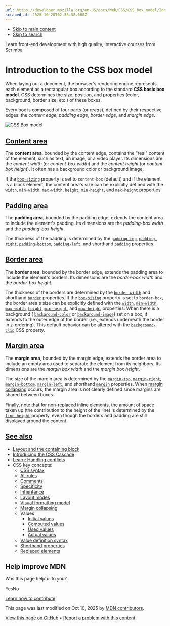 ```yaml
---
url: https://developer.mozilla.org/en-US/docs/Web/CSS/CSS_box_model/Introduction_to_the_CSS_box_model
scraped_at: 2025-10-20T02:58:38.060Z
---
```


- [Skip to main content](https://developer.mozilla.org/en-US/docs/Web/CSS/CSS_box_model/Introduction_to_the_CSS_box_model#content)
- [Skip to search](https://developer.mozilla.org/en-US/docs/Web/CSS/CSS_box_model/Introduction_to_the_CSS_box_model#search)

Learn front-end development with high quality, interactive courses
from
[Scrimba](https://scrimba.com/learn/frontend?via=mdn)

# Introduction to the CSS box model

When laying out a document, the browser's rendering engine represents each element as a rectangular box according to the standard **CSS basic box model**. CSS determines the size, position, and properties (color, background, border size, etc.) of these boxes.

Every box is composed of four parts (or _areas_), defined by their respective edges: the _content edge_, _padding edge_, _border edge_, and _margin edge_.

![CSS Box model](https://developer.mozilla.org/en-US/docs/Web/CSS/CSS_box_model/Introduction_to_the_CSS_box_model/boxmodel.png)

## [Content area](https://developer.mozilla.org/en-US/docs/Web/CSS/CSS_box_model/Introduction_to_the_CSS_box_model\#content_area)

The **content area**, bounded by the content edge, contains the "real" content of the element, such as text, an image, or a video player. Its dimensions are the _content width_ (or _content-box width_) and the _content height_ (or _content-box height_). It often has a background color or background image.

If the [`box-sizing`](https://developer.mozilla.org/en-US/docs/Web/CSS/box-sizing) property is set to `content-box` (default) and if the element is a block element, the content area's size can be explicitly defined with the [`width`](https://developer.mozilla.org/en-US/docs/Web/CSS/width), [`min-width`](https://developer.mozilla.org/en-US/docs/Web/CSS/min-width), [`max-width`](https://developer.mozilla.org/en-US/docs/Web/CSS/max-width), [`height`](https://developer.mozilla.org/en-US/docs/Web/CSS/height), [`min-height`](https://developer.mozilla.org/en-US/docs/Web/CSS/min-height), and [`max-height`](https://developer.mozilla.org/en-US/docs/Web/CSS/max-height) properties.

## [Padding area](https://developer.mozilla.org/en-US/docs/Web/CSS/CSS_box_model/Introduction_to_the_CSS_box_model\#padding_area)

The **padding area**, bounded by the padding edge, extends the content area to include the element's padding. Its dimensions are the _padding-box width_ and the _padding-box height_.

The thickness of the padding is determined by the [`padding-top`](https://developer.mozilla.org/en-US/docs/Web/CSS/padding-top), [`padding-right`](https://developer.mozilla.org/en-US/docs/Web/CSS/padding-right), [`padding-bottom`](https://developer.mozilla.org/en-US/docs/Web/CSS/padding-bottom), [`padding-left`](https://developer.mozilla.org/en-US/docs/Web/CSS/padding-left), and shorthand [`padding`](https://developer.mozilla.org/en-US/docs/Web/CSS/padding) properties.

## [Border area](https://developer.mozilla.org/en-US/docs/Web/CSS/CSS_box_model/Introduction_to_the_CSS_box_model\#border_area)

The **border area**, bounded by the border edge, extends the padding area to include the element's borders. Its dimensions are the _border-box width_ and the _border-box height_.

The thickness of the borders are determined by the [`border-width`](https://developer.mozilla.org/en-US/docs/Web/CSS/border-width) and shorthand [`border`](https://developer.mozilla.org/en-US/docs/Web/CSS/border) properties. If the [`box-sizing`](https://developer.mozilla.org/en-US/docs/Web/CSS/box-sizing) property is set to `border-box`, the border area's size can be explicitly defined with the [`width`](https://developer.mozilla.org/en-US/docs/Web/CSS/width), [`min-width`](https://developer.mozilla.org/en-US/docs/Web/CSS/min-width), [`max-width`](https://developer.mozilla.org/en-US/docs/Web/CSS/max-width), [`height`](https://developer.mozilla.org/en-US/docs/Web/CSS/height), [`min-height`](https://developer.mozilla.org/en-US/docs/Web/CSS/min-height), and [`max-height`](https://developer.mozilla.org/en-US/docs/Web/CSS/max-height) properties. When there is a background ( [`background-color`](https://developer.mozilla.org/en-US/docs/Web/CSS/background-color) or [`background-image`](https://developer.mozilla.org/en-US/docs/Web/CSS/background-image)) set on a box, it extends to the outer edge of the border (i.e., extends underneath the border in z-ordering). This default behavior can be altered with the [`background-clip`](https://developer.mozilla.org/en-US/docs/Web/CSS/background-clip) CSS property.

## [Margin area](https://developer.mozilla.org/en-US/docs/Web/CSS/CSS_box_model/Introduction_to_the_CSS_box_model\#margin_area)

The **margin area**, bounded by the margin edge, extends the border area to include an empty area used to separate the element from its neighbors. Its dimensions are the _margin box width_ and the _margin box height_.

The size of the margin area is determined by the [`margin-top`](https://developer.mozilla.org/en-US/docs/Web/CSS/margin-top), [`margin-right`](https://developer.mozilla.org/en-US/docs/Web/CSS/margin-right), [`margin-bottom`](https://developer.mozilla.org/en-US/docs/Web/CSS/margin-bottom), [`margin-left`](https://developer.mozilla.org/en-US/docs/Web/CSS/margin-left), and shorthand [`margin`](https://developer.mozilla.org/en-US/docs/Web/CSS/margin) properties. When [margin collapsing](https://developer.mozilla.org/en-US/docs/Web/CSS/CSS_box_model/Mastering_margin_collapsing) occurs, the margin area is not clearly defined since margins are shared between boxes.

Finally, note that for non-replaced inline elements, the amount of space taken up (the contribution to the height of the line) is determined by the [`line-height`](https://developer.mozilla.org/en-US/docs/Web/CSS/line-height) property, even though the borders and padding are still displayed around the content.

## [See also](https://developer.mozilla.org/en-US/docs/Web/CSS/CSS_box_model/Introduction_to_the_CSS_box_model\#see_also)

- [Layout and the containing block](https://developer.mozilla.org/en-US/docs/Web/CSS/CSS_display/Containing_block)
- [Introducing the CSS Cascade](https://developer.mozilla.org/en-US/docs/Web/CSS/CSS_cascade/Cascade)
- [Learn: Handling conflicts](https://developer.mozilla.org/en-US/docs/Learn_web_development/Core/Styling_basics/Handling_conflicts)
- CSS key concepts:
  - [CSS syntax](https://developer.mozilla.org/en-US/docs/Web/CSS/CSS_syntax/Syntax)
  - [At-rules](https://developer.mozilla.org/en-US/docs/Web/CSS/CSS_syntax/At-rule)
  - [Comments](https://developer.mozilla.org/en-US/docs/Web/CSS/CSS_syntax/Comments)
  - [Specificity](https://developer.mozilla.org/en-US/docs/Web/CSS/CSS_cascade/Specificity)
  - [Inheritance](https://developer.mozilla.org/en-US/docs/Web/CSS/CSS_cascade/Inheritance)
  - [Layout modes](https://developer.mozilla.org/en-US/docs/Glossary/Layout_mode)
  - [Visual formatting model](https://developer.mozilla.org/en-US/docs/Web/CSS/CSS_display/Visual_formatting_model)
  - [Margin collapsing](https://developer.mozilla.org/en-US/docs/Web/CSS/CSS_box_model/Mastering_margin_collapsing)
  - Values
    - [Initial values](https://developer.mozilla.org/en-US/docs/Web/CSS/CSS_cascade/Value_processing#initial_value)
    - [Computed values](https://developer.mozilla.org/en-US/docs/Web/CSS/CSS_cascade/Value_processing#computed_value)
    - [Used values](https://developer.mozilla.org/en-US/docs/Web/CSS/CSS_cascade/Value_processing#used_value)
    - [Actual values](https://developer.mozilla.org/en-US/docs/Web/CSS/CSS_cascade/Value_processing#actual_value)
  - [Value definition syntax](https://developer.mozilla.org/en-US/docs/Web/CSS/CSS_values_and_units/Value_definition_syntax)
  - [Shorthand properties](https://developer.mozilla.org/en-US/docs/Web/CSS/CSS_cascade/Shorthand_properties)
  - [Replaced elements](https://developer.mozilla.org/en-US/docs/Glossary/Replaced_elements)

## Help improve MDN

Was this page helpful to you?

YesNo

[Learn how to contribute](https://developer.mozilla.org/en-US/docs/MDN/Community/Getting_started)

This page was last modified on ⁨Oct 10, 2025⁩ by [MDN contributors](https://developer.mozilla.org/en-US/docs/Web/CSS/CSS_box_model/Introduction_to_the_CSS_box_model/contributors.txt).


[View this page on GitHub](https://github.com/mdn/content/blob/main/files/en-us/web/css/css_box_model/introduction_to_the_css_box_model/index.md?plain=1 "Folder: ⁨en-us/web/css/css_box_model/introduction_to_the_css_box_model⁩ (Opens in a new tab)") • [Report a problem with this content](https://github.com/mdn/content/issues/new?template=page-report.yml&mdn-url=https%3A%2F%2Fdeveloper.mozilla.org%2Fen-US%2Fdocs%2FWeb%2FCSS%2FCSS_box_model%2FIntroduction_to_the_CSS_box_model&metadata=%3C%21--+Do+not+make+changes+below+this+line+--%3E%0A%3Cdetails%3E%0A%3Csummary%3EPage+report+details%3C%2Fsummary%3E%0A%0A*+Folder%3A+%60en-us%2Fweb%2Fcss%2Fcss_box_model%2Fintroduction_to_the_css_box_model%60%0A*+MDN+URL%3A+https%3A%2F%2Fdeveloper.mozilla.org%2Fen-US%2Fdocs%2FWeb%2FCSS%2FCSS_box_model%2FIntroduction_to_the_CSS_box_model%0A*+GitHub+URL%3A+https%3A%2F%2Fgithub.com%2Fmdn%2Fcontent%2Fblob%2Fmain%2Ffiles%2Fen-us%2Fweb%2Fcss%2Fcss_box_model%2Fintroduction_to_the_css_box_model%2Findex.md%0A*+Last+commit%3A+https%3A%2F%2Fgithub.com%2Fmdn%2Fcontent%2Fcommit%2F70285e396b5c97675e90b85d573be42078e0168e%0A*+Document+last+modified%3A+2025-10-10T12%3A00%3A42.000Z%0A%0A%3C%2Fdetails%3E "This will take you to GitHub to file a new issue.")